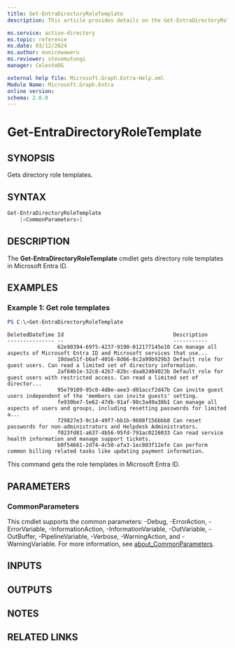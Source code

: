 ```yaml
---
title: Get-EntraDirectoryRoleTemplate
description: This article provides details on the Get-EntraDirectoryRoleTemplate command.

ms.service: active-directory
ms.topic: reference
ms.date: 03/12/2024
ms.author: eunicewaweru
ms.reviewer: stevemutungi
manager: CelesteDG

external help file: Microsoft.Graph.Entra-Help.xml
Module Name: Microsoft.Graph.Entra
online version:
schema: 2.0.0
---
```


# Get-EntraDirectoryRoleTemplate

## SYNOPSIS
Gets directory role templates.

## SYNTAX

```powershell
Get-EntraDirectoryRoleTemplate 
    [<CommonParameters>]
```

## DESCRIPTION
The **Get-EntraDirectoryRoleTemplate** cmdlet gets directory role templates in Microsoft Entra ID.

## EXAMPLES

### Example 1: Get role templates
```powershell
PS C:\>Get-EntraDirectoryRoleTemplate
```

```output
DeletedDateTime Id                                   Description
--------------- --                                   -----------
                62e90394-69f5-4237-9190-012177145e10 Can manage all aspects of Microsoft Entra ID and Microsoft services that use...
                10dae51f-b6af-4016-8d66-8c2a99b929b3 Default role for guest users. Can read a limited set of directory information.
                2af84b1e-32c8-42b7-82bc-daa82404023b Default role for guest users with restricted access. Can read a limited set of director...
                95e79109-95c0-4d8e-aee3-d01accf2d47b Can invite guest users independent of the 'members can invite guests' setting.
                fe930be7-5e62-47db-91af-98c3a49a38b1 Can manage all aspects of users and groups, including resetting passwords for limited a...
                729827e3-9c14-49f7-bb1b-9608f156bbb8 Can reset passwords for non-administrators and Helpdesk Administrators.
                f023fd81-a637-4b56-95fd-791ac0226033 Can read service health information and manage support tickets.
                b0f54661-2d74-4c50-afa3-1ec803f12efe Can perform common billing related tasks like updating payment information.
```

This command gets the role templates in Microsoft Entra ID.

## PARAMETERS

### CommonParameters
This cmdlet supports the common parameters: -Debug, -ErrorAction, -ErrorVariable, -InformationAction, -InformationVariable, -OutVariable, -OutBuffer, -PipelineVariable, -Verbose, -WarningAction, and -WarningVariable. For more information, see [about_CommonParameters](http://go.microsoft.com/fwlink/?LinkID=113216).

## INPUTS

## OUTPUTS

## NOTES

## RELATED LINKS
